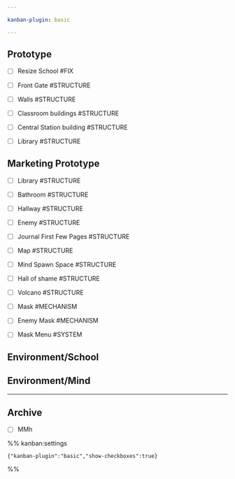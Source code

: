 ```yaml
---

kanban-plugin: basic

---
```


## Prototype

- [ ] Resize School #FIX
- [ ] Front Gate #STRUCTURE
- [ ] Walls #STRUCTURE
- [ ] Classroom buildings #STRUCTURE
- [ ] Central Station building #STRUCTURE
- [ ] Library #STRUCTURE


## Marketing Prototype

- [ ] Library #STRUCTURE
- [ ] Bathroom #STRUCTURE
- [ ] Hallway #STRUCTURE
- [ ] Enemy #STRUCTURE
- [ ] Journal First Few Pages #STRUCTURE
- [ ] Map #STRUCTURE
- [ ] Mind Spawn Space #STRUCTURE
- [ ] Hall of shame #STRUCTURE
- [ ] Volcano #STRUCTURE
- [ ] Mask #MECHANISM
- [ ] Enemy Mask #MECHANISM
- [ ] Mask Menu #SYSTEM


## Environment/School



## Environment/Mind



***

## Archive

- [ ] MMh

%% kanban:settings
```
{"kanban-plugin":"basic","show-checkboxes":true}
```
%%